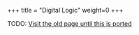 +++
title = "Digital Logic"
weight=0
+++

TODO: [Visit the old page until this is ported](https://old.alchitry.com/digital-logic)